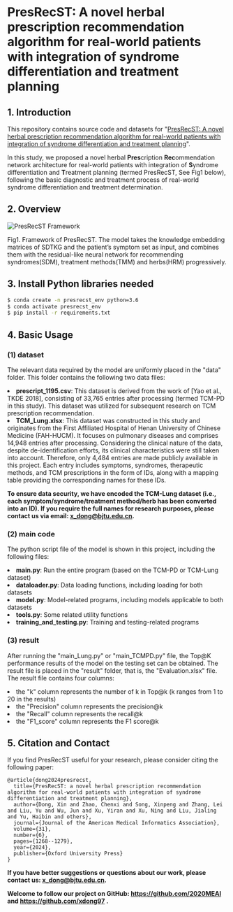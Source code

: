 # PresRecST: A novel herbal prescription recommendation algorithm for real-world patients with integration of syndrome differentiation and treatment planning

## 1. Introduction
This repository contains source code and datasets for "[PresRecST: A novel herbal prescription recommendation algorithm
for real-world patients with integration of syndrome differentiation and treatment planning](https://doi.org/10.1093/jamia/ocae066)".

In this study, we proposed a novel herbal **Pres**cription **Rec**ommendation network architecture for real-world patients with
integration of **S**yndrome differentiation and **T**reatment planning (termed PresRecST, See Fig1 below), following the basic diagnostic and
treatment process of real-world syndrome differentiation and treatment determination.

## 2. Overview

![PresRecST Framework](./fig/PresRecST_framework.png)

Fig1. Framework of PresRecST. The model takes the knowledge embedding matrices of SDTKG and the patient’s symptom set as
input, and combines them with the residual-like neural network for recommending syndromes(SDM), treatment methods(TMM) and
herbs(HRM) progressively.

## 3. Install Python libraries needed
```bash
$ conda create -n presrecst_env python=3.6
$ conda activate presrecst_env
$ pip install -r requirements.txt
```

## 4. Basic Usage
### (1) dataset
The relevant data required by the model are uniformly placed in the "data" folder. This folder contains the following two data files:
<li><b>prescript_1195.csv</b>: This dataset is derived from the work of [Yao et al., TKDE 2018], consisting of 33,765 entries after processing (termed TCM-PD in this study). This dataset was utilized for subsequent research on TCM prescription recommendation.
<li><b>TCM_Lung.xlsx</b>: This dataset was constructed in this study and originates from the First Affiliated Hospital of Henan University of Chinese Medicine (FAH-HUCM).
It focuses on pulmonary diseases and comprises 14,948 entries after processing. Considering the clinical nature of the data, despite de-identification efforts, its clinical characteristics were still taken into account. Therefore, only 4,484 entries are made publicly available in this project.
Each entry includes symptoms, syndromes, therapeutic methods, and TCM prescriptions in the form of IDs, along with a mapping table providing the corresponding names for these IDs.

**To ensure data security, we have encoded the TCM-Lung dataset (i.e., each symptom/syndrome/treatment method/herb has been converted into an ID). If you require the full names for research purposes, please contact us via email: <a>x_dong@bjtu.edu.cn</a>.**

### (2) main code
The python script file of the model is shown in this project, including the following files:
<li><b>main.py</b>: Run the entire program (based on the TCM-PD or TCM-Lung dataset)
<li><b>dataloader.py</b>: Data loading functions, including loading for both datasets
<li><b>model.py</b>: Model-related programs, including models applicable to both datasets
<li><b>tools.py</b>: Some related utility functions
<li><b>training_and_testing.py</b>: Training and testing-related programs

### (3) result

After running the "main_Lung.py" or "main_TCMPD.py" file, the Top@K performance results of the model on the testing set can be obtained.
The result file is placed in the "result" folder, that is, the "Evaluation.xlsx" file.
The result file contains four columns:
<li>the "k" column represents the number of k in Top@k (k ranges from 1 to 20 in the results)</li>
<li>the "Precision" column represents the precision@k</li>
<li>the "Recall" column represents the recall@k</li>
<li>the "F1_score" column represents the F1 score@k</li>


## 5. Citation and Contact

If you find PresRecST useful for your research, please consider citing the following paper:
```
@article{dong2024presrecst,
  title={PresRecST: a novel herbal prescription recommendation algorithm for real-world patients with integration of syndrome differentiation and treatment planning},
  author={Dong, Xin and Zhao, Chenxi and Song, Xinpeng and Zhang, Lei and Liu, Yu and Wu, Jun and Xu, Yiran and Xu, Ning and Liu, Jialing and Yu, Haibin and others},
  journal={Journal of the American Medical Informatics Association},
  volume={31},
  number={6},
  pages={1268--1279},
  year={2024},
  publisher={Oxford University Press}
}
```

<b>If you have better suggestions or questions about our work, please contact us: <a>x_dong@bjtu.edu.cn</a>. </b>

<b>Welcome to follow our project on GitHub: <a>https://github.com/2020MEAI </a> and <a> https://github.com/xdong97 </a>. </b>

